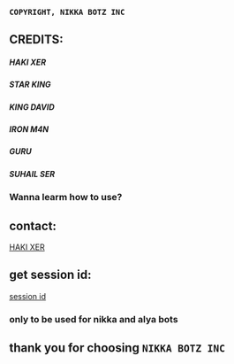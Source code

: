 ### `` COPYRIGHT, NIKKA BOTZ INC ``
## CREDITS:
##### HAKI XER
##### STAR KING
##### KING DAVID
##### IRON M4N
##### GURU
##### SUHAIL SER

### Wanna learm how to use?
## contact: 
<a href="https://wa.me/2349112171078">HAKI XER</a>
## get session id:
<a href="nikka-x.onrender.com">session id</a>


### only to be used for nikka and alya bots 

## thank you for choosing ``NIKKA BOTZ INC``
